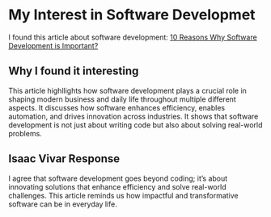 # My Interest in Software Developmet

I found this article about software development:
[10 Reasons Why Software Development is Important?](https://www.geeksforgeeks.org/10-reasons-why-software-development-is-important/) 


## Why I found it interesting

This article highllights how software development plays a crucial role in shaping modern business and daily life throughout multiple different aspects. It discusses how software enhances efficiency, enables automation, and drives innovation across industries. It shows that software development is not just about writing code but also about solving real-world problems.

## Isaac Vivar Response

I agree that software development goes beyond coding; it’s about innovating solutions that enhance efficiency and solve real-world challenges. This article reminds us how impactful and transformative software can be in everyday life.